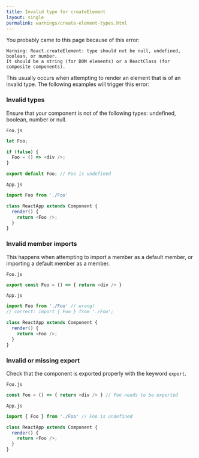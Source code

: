 ```yaml
---
title: Invalid type for createElement
layout: single
permalink: warnings/create-element-types.html
---
```


You probably came to this page because of this error:

```
Warning: React.createElement: type should not be null, undefined, boolean, or number.
It should be a string (for DOM elements) or a ReactClass (for composite components).
```

This usually occurs when attempting to render an element that is of an invalid type. The following examples will trigger this error:

### Invalid types

Ensure that your component is not of the following types: undefined, boolean, number or null.

`Foo.js`

```js
let Foo;

if (false) {
  Foo = () => <div />;
}

export default Foo; // Foo is undefined
```

`App.js`

```js
import Foo from './Foo'

class ReactApp extends Component {
  render() {
    return <Foo />;
  }
}
```

### Invalid member imports

This happens when attempting to import a member as a default member, or importing a default member as a member.

`Foo.js`

```js
export const Foo = () => { return <div /> }
```

`App.js`

```js
import Foo from './Foo' // wrong!
// correct: import { Foo } from './Foo';

class ReactApp extends Component {
  render() {
    return <Foo />;
  }
}
```

### Invalid or missing export

Check that the component is exported properly with the keyword `export`.

`Foo.js`

```js
const Foo = () => { return <div /> } // Foo needs to be exported
```

`App.js`

```js
import { Foo } from './Foo' // Foo is undefined

class ReactApp extends Component {
  render() {
    return <Foo />;
  }
}
```
